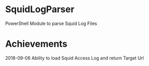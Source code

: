 # SquidLogParser
PowerShell Module to parse Squid Log Files

# Achievements
2018-09-06 Ability to load Squid Access Log and return Target Url
